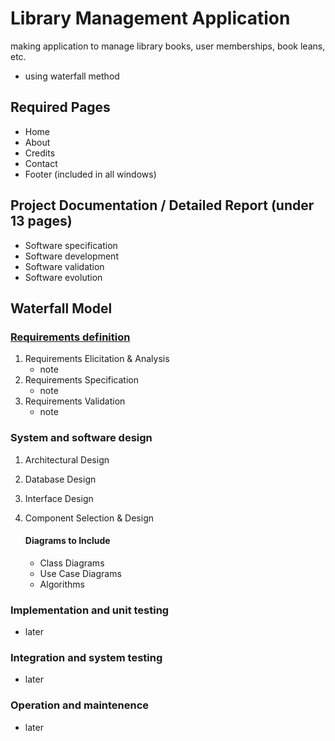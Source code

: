 # Library Management Application
making application to manage library books, user memberships, book leans, etc.
- using waterfall method

## Required Pages
- Home
- About
- Credits
- Contact
- Footer (included in all windows)


## Project Documentation / Detailed Report (under 13 pages)
 - Software specification
 - Software development
 - Software validation
 - Software evolution

 ## Waterfall Model
 ### [Requirements definition](requirements_definition.md)
 1. Requirements Elicitation & Analysis
    - note
 2. Requirements Specification
    - note
 3. Requirements Validation
    - note
 ### System and software design
 1. Architectural Design
 2. Database Design
 3. Interface Design
 4. Component Selection & Design

      #### Diagrams to Include
      - Class Diagrams
      - Use Case Diagrams
      - Algorithms
 ### Implementation and unit testing
 - later
 ### Integration and system testing
 - later
 ### Operation and maintenence
 - later
